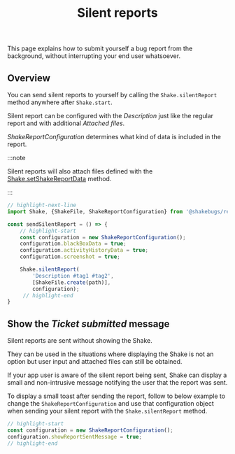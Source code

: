 ﻿---
id: silent-reports
title: Silent reports
---
This page explains how to submit yourself a bug report from the background, without interrupting your end user whatsoever.

## Overview
You can send silent reports to yourself by calling the `Shake.silentReport` method anywhere after `Shake.start`.

Silent report can be configured with the *Description* just like the regular report and with additional *Attached files*.

*ShakeReportConfiguration* determines what kind of data is included in the report.

:::note

Silent reports will also attach files defined with the [Shake.setShakeReportData](react/attachments.md) method.

:::

```javascript title="App.js"
// highlight-next-line
import Shake, {ShakeFile, ShakeReportConfiguration} from '@shakebugs/react-native-shake';

const sendSilentReport = () => {
    // highlight-start
    const configuration = new ShakeReportConfiguration();
    configuration.blackBoxData = true;
    configuration.activityHistoryData = true;
    configuration.screenshot = true;

    Shake.silentReport(
        'Description #tag1 #tag2', 
        [ShakeFile.create(path)],
        configuration);
     // highlight-end
}
```

## Show the *Ticket submitted* message

Silent reports are sent without showing the Shake.

They can be used in the situations where displaying the Shake is not an option but user input and attached files can still be obtained.

If your app user is aware of the silent report being sent, Shake can display a small and non-intrusive message notifying the user that the report was sent.

To display a small toast after sending the report, follow to below example to change the `ShakeReportConfiguration` and use that configuration object when 
sending your silent report with the `Shake.silentReport` method.

```javascript title="App.js"
// highlight-start
const configuration = new ShakeReportConfiguration();
configuration.showReportSentMessage = true;
// highlight-end
```

